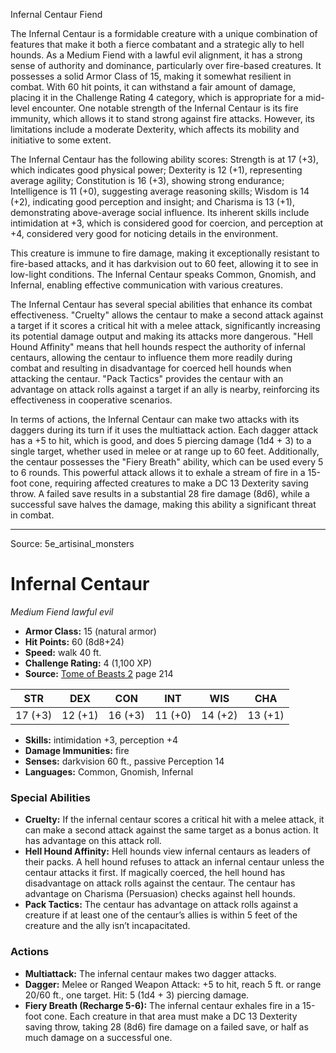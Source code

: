 <MonsterName/>Infernal Centaur</MonsterName>
<CreatureType/>Fiend</CreatureType>

<summary>The Infernal Centaur is a formidable creature with a unique combination of features that make it both a fierce combatant and a strategic ally to hell hounds. As a Medium Fiend with a lawful evil alignment, it has a strong sense of authority and dominance, particularly over fire-based creatures. It possesses a solid Armor Class of 15, making it somewhat resilient in combat. With 60 hit points, it can withstand a fair amount of damage, placing it in the Challenge Rating 4 category, which is appropriate for a mid-level encounter. One notable strength of the Infernal Centaur is its fire immunity, which allows it to stand strong against fire attacks. However, its limitations include a moderate Dexterity, which affects its mobility and initiative to some extent.</summary>

<detail>

The Infernal Centaur has the following ability scores: Strength is at 17 (+3), which indicates good physical power; Dexterity is 12 (+1), representing average agility; Constitution is 16 (+3), showing strong endurance; Intelligence is 11 (+0), suggesting average reasoning skills; Wisdom is 14 (+2), indicating good perception and insight; and Charisma is 13 (+1), demonstrating above-average social influence. Its inherent skills include intimidation at +3, which is considered good for coercion, and perception at +4, considered very good for noticing details in the environment. 

This creature is immune to fire damage, making it exceptionally resistant to fire-based attacks, and it has darkvision out to 60 feet, allowing it to see in low-light conditions. The Infernal Centaur speaks Common, Gnomish, and Infernal, enabling effective communication with various creatures.

The Infernal Centaur has several special abilities that enhance its combat effectiveness. "Cruelty" allows the centaur to make a second attack against a target if it scores a critical hit with a melee attack, significantly increasing its potential damage output and making its attacks more dangerous. "Hell Hound Affinity" means that hell hounds respect the authority of infernal centaurs, allowing the centaur to influence them more readily during combat and resulting in disadvantage for coerced hell hounds when attacking the centaur. "Pack Tactics" provides the centaur with an advantage on attack rolls against a target if an ally is nearby, reinforcing its effectiveness in cooperative scenarios.

In terms of actions, the Infernal Centaur can make two attacks with its daggers during its turn if it uses the multiattack action. Each dagger attack has a +5 to hit, which is good, and does 5 piercing damage (1d4 + 3) to a single target, whether used in melee or at range up to 60 feet. Additionally, the centaur possesses the "Fiery Breath" ability, which can be used every 5 to 6 rounds. This powerful attack allows it to exhale a stream of fire in a 15-foot cone, requiring affected creatures to make a DC 13 Dexterity saving throw. A failed save results in a substantial 28 fire damage (8d6), while a successful save halves the damage, making this ability a significant threat in combat.</detail>



---

Source: 5e_artisinal_monsters

# Infernal Centaur

*Medium* *Fiend* *lawful evil*

- **Armor Class:** 15 (natural armor)
- **Hit Points:** 60 (8d8+24)
- **Speed:** walk 40 ft.
- **Challenge Rating:** 4 (1,100 XP)
- **Source:** [Tome of Beasts 2](https://koboldpress.com/kpstore/product/tome-of-beasts-2-for-5th-edition) page 214

| STR | DEX | CON | INT | WIS | CHA |
| --- | --- | --- | --- | --- | --- |
| 17 (+3) | 12 (+1) | 16 (+3) | 11 (+0) | 14 (+2) | 13 (+1) |

- **Skills:** intimidation +3, perception +4
- **Damage Immunities:** fire
- **Senses:** darkvision 60 ft., passive Perception 14
- **Languages:** Common, Gnomish, Infernal

### Special Abilities

- **Cruelty:** If the infernal centaur scores a critical hit with a melee attack, it can make a second attack against the same target as a bonus action. It has advantage on this attack roll.
- **Hell Hound Affinity:** Hell hounds view infernal centaurs as leaders of their packs. A hell hound refuses to attack an infernal centaur unless the centaur attacks it first. If magically coerced, the hell hound has disadvantage on attack rolls against the centaur. The centaur has advantage on Charisma (Persuasion) checks against hell hounds.
- **Pack Tactics:** The centaur has advantage on attack rolls against a creature if at least one of the centaur’s allies is within 5 feet of the creature and the ally isn’t incapacitated.

### Actions

- **Multiattack:** The infernal centaur makes two dagger attacks.
- **Dagger:** Melee or Ranged Weapon Attack: +5 to hit, reach 5 ft. or range 20/60 ft., one target. Hit: 5 (1d4 + 3) piercing damage.
- **Fiery Breath (Recharge 5-6):** The infernal centaur exhales fire in a 15-foot cone. Each creature in that area must make a DC 13 Dexterity saving throw, taking 28 (8d6) fire damage on a failed save, or half as much damage on a successful one.




